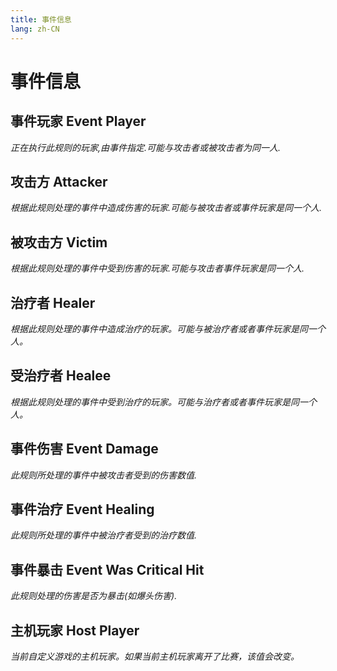 ```yaml
---
title: 事件信息
lang: zh-CN
---
```


# 事件信息

## 事件玩家    Event Player

_正在执行此规则的玩家,由事件指定.可能与攻击者或被攻击者为同一人._


## 攻击方    Attacker
_根据此规则处理的事件中造成伤害的玩家.可能与被攻击者或事件玩家是同一个人._


## 被攻击方    Victim
_根据此规则处理的事件中受到伤害的玩家.可能与攻击者事件玩家是同一个人._


## 治疗者    Healer

_根据此规则处理的事件中造成治疗的玩家。可能与被治疗者或者事件玩家是同一个人。_


## 受治疗者    Healee

_根据此规则处理的事件中受到治疗的玩家。可能与治疗者或者事件玩家是同一个人。_


## 事件伤害    Event Damage

_此规则所处理的事件中被攻击者受到的伤害数值._


## 事件治疗    Event Healing

_此规则所处理的事件中被治疗者受到的治疗数值._


## 事件暴击    Event Was Critical Hit

_此规则处理的伤害是否为暴击(如爆头伤害)._


## 主机玩家    Host Player

_当前自定义游戏的主机玩家。如果当前主机玩家离开了比赛，该值会改变。_

